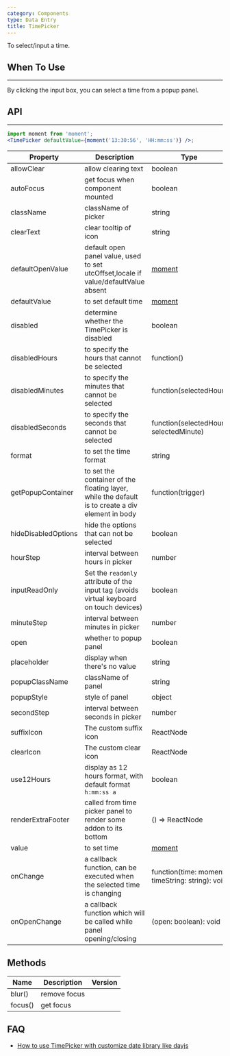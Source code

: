 ```yaml
---
category: Components
type: Data Entry
title: TimePicker
---
```


To select/input a time.

## When To Use

---

By clicking the input box, you can select a time from a popup panel.

## API

---

```jsx
import moment from 'moment';
<TimePicker defaultValue={moment('13:30:56', 'HH:mm:ss')} />;
```

| Property | Description | Type | Default | Version |
| --- | --- | --- | --- | --- |
| allowClear | allow clearing text | boolean | true |  |
| autoFocus | get focus when component mounted | boolean | false |  |
| className | className of picker | string | '' |  |
| clearText | clear tooltip of icon | string | clear |  |
| defaultOpenValue | default open panel value, used to set utcOffset,locale if value/defaultValue absent | [moment](http://momentjs.com/) | moment() |  |
| defaultValue | to set default time | [moment](http://momentjs.com/) | - |  |
| disabled | determine whether the TimePicker is disabled | boolean | false |  |
| disabledHours | to specify the hours that cannot be selected | function() | - |  |
| disabledMinutes | to specify the minutes that cannot be selected | function(selectedHour) | - |  |
| disabledSeconds | to specify the seconds that cannot be selected | function(selectedHour, selectedMinute) | - |  |
| format | to set the time format | string | "HH:mm:ss" |  |
| getPopupContainer | to set the container of the floating layer, while the default is to create a div element in body | function(trigger) | - |  |
| hideDisabledOptions | hide the options that can not be selected | boolean | false |  |
| hourStep | interval between hours in picker | number | 1 |  |
| inputReadOnly | Set the `readonly` attribute of the input tag (avoids virtual keyboard on touch devices) | boolean | false |  |
| minuteStep | interval between minutes in picker | number | 1 |  |
| open | whether to popup panel | boolean | false |  |
| placeholder | display when there's no value | string | "Select a time" |  |
| popupClassName | className of panel | string | '' |  |
| popupStyle | style of panel | object | - |  |
| secondStep | interval between seconds in picker | number | 1 |  |
| suffixIcon | The custom suffix icon | ReactNode | - |  |
| clearIcon | The custom clear icon | ReactNode | - |  |
| use12Hours | display as 12 hours format, with default format `h:mm:ss a` | boolean | false |  |
| renderExtraFooter | called from time picker panel to render some addon to its bottom | () => ReactNode | - |  |
| value | to set time | [moment](http://momentjs.com/) | - |  |
| onChange | a callback function, can be executed when the selected time is changing | function(time: moment, timeString: string): void | - |  |
| onOpenChange | a callback function which will be called while panel opening/closing | (open: boolean): void | - |  |

## Methods

| Name    | Description  | Version |
| ------- | ------------ | ------- |
| blur()  | remove focus |         |
| focus() | get focus    |         |

<style>.code-box-demo .ant-picker { margin: 0 8px 12px 0; }</style>

## FAQ

- [How to use TimePicker with customize date library like dayjs](/docs/react/replace-moment#TimePicker)
